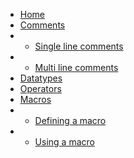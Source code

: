 * [Home](/)
* [Comments](comments.md)
* * [Single line comments](comments.md#single-line-comments)
* * [Multi line comments](comments.md#multi-line-comments)
* [Datatypes](datatypes.md)
* [Operators](operators.md)
* [Macros](macros.md)
* * [Defining a macro](macros.md#defining-a-macro)
* * [Using a macro](macros.md#using-a-macro)